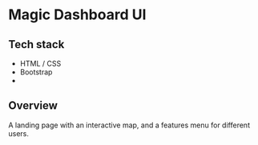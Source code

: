 # Magic Dashboard UI

## Tech stack

- HTML / CSS
- Bootstrap
-

## Overview

A landing page with an interactive map, and a features menu for different users.
